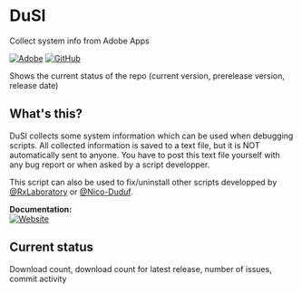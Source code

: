 # DuSI
Collect system info from Adobe Apps

[![Adobe](https://img.shields.io/badge/Adobe-Win%20|%20Mac-informational?color=lightgrey&logo=adobe)](#) [![GitHub](https://img.shields.io/github/license/RxLaboratory/Duik?color=lightgrey)](LICENSE.md)

<!-- status -->
Shows the current status of the repo (current version, prerelease version, release date)
<!-- end:status -->

## What's this?

DuSI collects some system information which can be used when debugging scripts.
All collected information is saved to a text file, but it is NOT automatically sent to anyone.
You have to post this text file yourself with any bug report or when asked by a script developper.

This script can also be used to fix/uninstall other scripts developped by [@RxLaboratory](https://github.com/RxLaboratory) or [@Nico-Duduf](https://github.com/Nico-Duduf).

**Documentation:**  
[![Website](https://img.shields.io/badge/website-RxLab-informational)](http://rxlaboratory.org/tools/dusi)

<!-- join -->
<!-- end:join -->

## Current status

<!-- statistics -->
Download count, download count for latest release, number of issues, commit activity
<!-- end:statistics -->  

<!-- contribution -->
<!-- end:contribution -->
